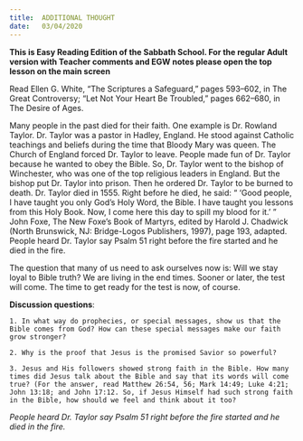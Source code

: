 ```yaml
---
title:  ADDITIONAL THOUGHT
date:   03/04/2020
---
```


**This is Easy Reading Edition of the Sabbath School. For the regular Adult version with Teacher comments and EGW notes please open the top lesson on the main screen** 

Read Ellen G. White, “The Scriptures a Safeguard,” pages 593–602, in The Great Controversy; “Let Not Your Heart Be Troubled,” pages 662–680, in The Desire of Ages.

Many people in the past died for their faith. One example is Dr. Rowland Taylor. Dr. Taylor was a pastor in Hadley, England. He stood against Catholic teachings and beliefs during the time that Bloody Mary was queen. The Church of England forced Dr. Taylor to leave. People made fun of Dr. Taylor because he wanted to obey the Bible. So, Dr. Taylor went to the bishop of Winchester, who was one of the top religious leaders in England. But the bishop put Dr. Taylor into prison. Then he ordered Dr. Taylor to be burned to death. Dr. Taylor died in 1555. Right before he died, he said: “ ‘Good people, I have taught you only God’s Holy Word, the Bible. I have taught you lessons from this Holy Book. Now, I come here this day to spill my blood for it.’ ” John Foxe, The New Foxe’s Book of Martyrs, edited by Harold J. Chadwick (North Brunswick, NJ: Bridge-Logos Publishers, 1997), page 193, adapted. People heard Dr. Taylor say Psalm 51 right before the fire started and he died in the fire.

The question that many of us need to ask ourselves now is: Will we stay loyal to Bible truth? We are living in the end times. Sooner or later, the test will come. The time to get ready for the test is now, of course.

**Discussion questions**:

`1. In what way do prophecies, or special messages, show us that the Bible comes from God? How can these special messages make our faith grow stronger?`

`2. Why is the proof that Jesus is the promised Savior so powerful?`

`3. Jesus and His followers showed strong faith in the Bible. How many times did Jesus talk about the Bible and say that its words will come true? (For the answer, read Matthew 26:54, 56; Mark 14:49; Luke 4:21; John 13:18; and John 17:12. So, if Jesus Himself had such strong faith in the Bible, how should we feel and think about it too?`

_People heard Dr. Taylor say Psalm 51 right before the fire started and he died in the fire._
